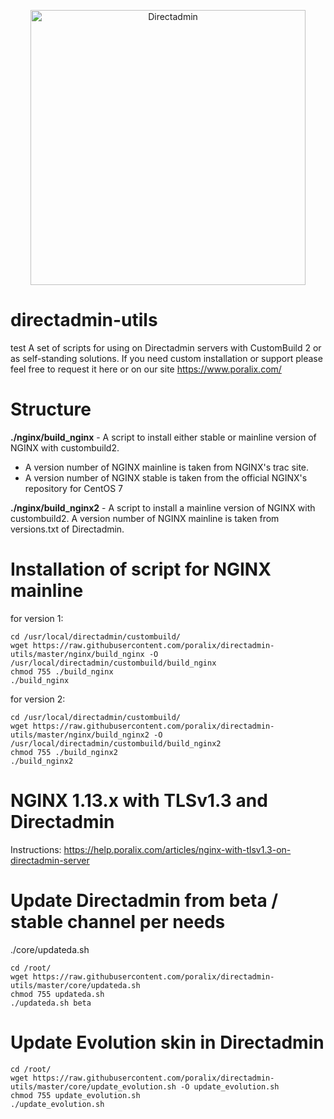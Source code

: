 <p align="center"><a href="https://directadmin.com"><img src="https://directadmin.com/img/logo/logo_directadmin.svg" alt="Directadmin" width="440px"/></a></p>

# directadmin-utils
test
A set of scripts for using on Directadmin servers with CustomBuild 2 or as self-standing solutions. 
If you need custom installation or support please feel free to request it here or on our site https://www.poralix.com/

# Structure

**./nginx/build_nginx** - A script to install either stable or mainline version of NGINX with custombuild2.

- A version number of NGINX mainline is taken from NGINX's trac site.
- A version number of NGINX stable is taken from the official NGINX's repository for CentOS 7

**./nginx/build_nginx2** - A script to install a mainline version of NGINX with custombuild2. 
A version number of NGINX mainline is taken from versions.txt of Directadmin.

# Installation of script for NGINX mainline

for version 1:

```
cd /usr/local/directadmin/custombuild/
wget https://raw.githubusercontent.com/poralix/directadmin-utils/master/nginx/build_nginx -O /usr/local/directadmin/custombuild/build_nginx
chmod 755 ./build_nginx
./build_nginx
```

for version 2:

```
cd /usr/local/directadmin/custombuild/
wget https://raw.githubusercontent.com/poralix/directadmin-utils/master/nginx/build_nginx2 -O /usr/local/directadmin/custombuild/build_nginx2
chmod 755 ./build_nginx2
./build_nginx2
```

# NGINX 1.13.x with TLSv1.3 and Directadmin

Instructions: https://help.poralix.com/articles/nginx-with-tlsv1.3-on-directadmin-server

# Update Directadmin from beta / stable channel per needs

./core/updateda.sh

```
cd /root/
wget https://raw.githubusercontent.com/poralix/directadmin-utils/master/core/updateda.sh
chmod 755 updateda.sh
./updateda.sh beta
```

# Update Evolution skin in Directadmin

```
cd /root/
wget https://raw.githubusercontent.com/poralix/directadmin-utils/master/core/update_evolution.sh -O update_evolution.sh
chmod 755 update_evolution.sh
./update_evolution.sh
```

